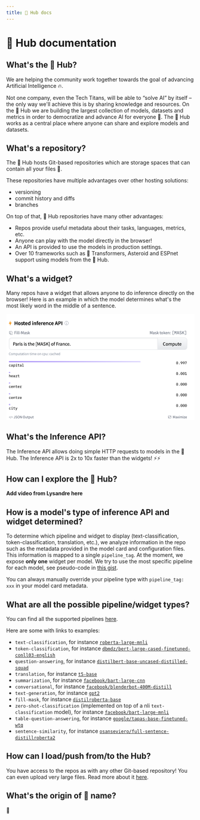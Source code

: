 ```yaml
---
title: 🤗 Hub docs
---
```


<h1>🤗 Hub documentation</h1>


## What's the 🤗 Hub?

We are helping the community work together towards the goal of advancing Artificial Intelligence 🔥.

Not one company, even the Tech Titans, will be able to “solve AI” by itself – the only way we'll achieve this is by sharing knowledge and resources. On the 🤗 Hub we are building the largest collection of models, datasets and metrics in order to democratize and advance AI for everyone 🚀. The 🤗 Hub works as a central place where anyone can share and explore models and datasets.


## What's a repository?

The 🤗 Hub hosts Git-based repositories which are storage spaces that can contain all your files 💾.

These repositories have multiple advantages over other hosting solutions:

* versioning
* commit history and diffs
* branches

On top of that, 🤗 Hub repositories have many other advantages:

* Repos provide useful metadata about their tasks, languages, metrics, etc.
* Anyone can play with the model directly in the browser!
* An API is provided to use the models in production settings.
* Over 10 frameworks such as 🤗 Transformers, Asteroid and ESPnet support using models from the 🤗 Hub. 


## What's a widget?

Many repos have a widget that allows anyone to do inference directly on the browser! Here is an example in which the model determines what's the most likely word in the middle of a sentence.

![A screenshot of a widget for the fill-token task.](/docs/assets/widget.png)


## What's the Inference API?

The Inference API allows doing simple HTTP requests to models in the 🤗 Hub. The Inference API is 2x to 10x faster than the widgets! ⚡⚡


## How can I explore the 🤗 Hub?
**Add video from Lysandre here**

## How is a model's type of inference API and widget determined?

To determine which pipeline and widget to display (text-classification, token-classification, translation, etc.), we analyze information in the repo such as the metadata provided in the model card and configuration files. This information is mapped to a single `pipeline_tag`. At the moment, we expose **only one** widget per model. We try to use the most specific pipeline for each model, see pseudo-code in [this gist](https://gist.github.com/julien-c/857ba86a6c6a895ecd90e7f7cab48046).

You can always manually override your pipeline type with `pipeline_tag: xxx` in your model card metadata.


## What are all the possible pipeline/widget types?

You can find all the supported pipelines [here](https://github.com/huggingface/huggingface_hub/blob/main/interfaces/Types.ts).

Here are some with links to examples:

- `text-classification`, for instance [`roberta-large-mnli`](https://huggingface.co/roberta-large-mnli)
- `token-classification`, for instance [`dbmdz/bert-large-cased-finetuned-conll03-english`](https://huggingface.co/dbmdz/bert-large-cased-finetuned-conll03-english)
- `question-answering`, for instance [`distilbert-base-uncased-distilled-squad`](https://huggingface.co/distilbert-base-uncased-distilled-squad)
- `translation`, for instance [`t5-base`](https://huggingface.co/t5-base)
- `summarization`, for instance [`facebook/bart-large-cnn`](https://huggingface.co/facebook/bart-large-cnn)
- `conversational`, for instance [`facebook/blenderbot-400M-distill`](https://huggingface.co/facebook/blenderbot-400M-distill)
- `text-generation`, for instance [`gpt2`](https://huggingface.co/gpt2)
- `fill-mask`, for instance [`distilroberta-base`](https://huggingface.co/distilroberta-base)
- `zero-shot-classification` (implemented on top of a nli `text-classification` model), for instance [`facebook/bart-large-mnli`](https://huggingface.co/facebook/bart-large-mnli)
- `table-question-answering`, for instance [`google/tapas-base-finetuned-wtq`](https://huggingface.co/google/tapas-base-finetuned-wtq)
- `sentence-similarity`, for instance [`osanseviero/full-sentence-distillroberta2`](/osanseviero/full-sentence-distillroberta2)


## How can I load/push from/to the Hub?

You have access to the repos as with any other Git-based repository! You can even upload very large files. Read more about it [here](https://huggingface.co/welcome).

## What's the origin of 🤗 name? 

🤗